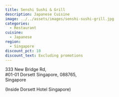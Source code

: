 ```yaml
---
title: Senshi Sushi & Grill
description: Japanese Cuisine
image: ../../assets/images/senshi-sushi-grill.jpg
categories:
  - Restaurant
cuisine:
  - Japanese
region:
  - Singapore
discount_pct: 10
discount_text: Excluding promotions
---
```

333 New Bridge Rd, \
#01-01 Dorsett Singapore, 088765, \
Singapore

(Inside Dorsett Hotel Singapore)
